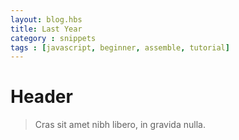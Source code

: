 ```yaml
---
layout: blog.hbs
title: Last Year
category : snippets
tags : [javascript, beginner, assemble, tutorial]
---
```


# Header

> Cras sit amet nibh libero, in gravida nulla.
